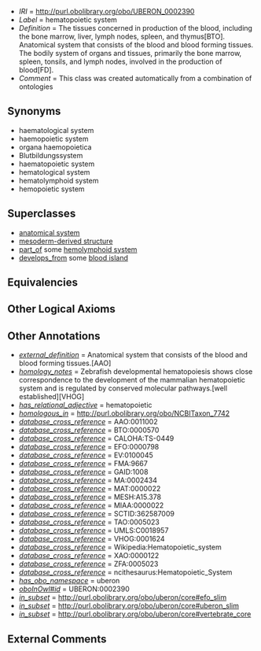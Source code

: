  * *IRI* = http://purl.obolibrary.org/obo/UBERON_0002390
 * *Label* = hematopoietic system
 * *Definition* = The tissues concerned in production of the blood, including the bone marrow, liver, lymph nodes, spleen, and thymus[BTO]. Anatomical system that consists of the blood and blood forming tissues. The bodily system of organs and tissues, primarily the bone marrow, spleen, tonsils, and lymph nodes, involved in the production of blood[FD].
 * *Comment* = This class was created automatically from a combination of ontologies

## Synonyms

 * haematological system
 * haemopoietic system
 * organa haemopoietica
 * Blutbildungssystem
 * haematopoietic system
 * hematological system
 * hematolymphoid system
 * hemopoietic system

## Superclasses

 * [anatomical system](../../UBERON/67/UBERON_0000467.md)
 * [mesoderm-derived structure](../../UBERON/20/UBERON_0004120.md)
 * [part_of](../../BFO/50/BFO_0000050.md) some [hemolymphoid system](../../UBERON/93/UBERON_0002193.md)
 * [develops_from](../../RO/02/RO_0002202.md) some [blood island](../../UBERON/61/UBERON_0003061.md)

## Equivalencies


## Other Logical Axioms


## Other Annotations

 * *[external_definition](../../UBPROP/01/UBPROP_0000001.md)* = Anatomical system that consists of the blood and blood forming tissues.[AAO]
 * *[homology_notes](../../UBPROP/03/UBPROP_0000003.md)* = Zebrafish developmental hematopoiesis shows close correspondence to the development of the mammalian hematopoietic system and is regulated by conserved molecular pathways.[well established][VHOG]
 * *[has_relational_adjective](../../UBPROP/07/UBPROP_0000007.md)* = hematopoietic
 * *[homologous_in](../../core#homologous/in/core#homologous_in.md)* = http://purl.obolibrary.org/obo/NCBITaxon_7742
 * *[database_cross_reference](../../ef/oboInOwl#hasDbXref.md)* = AAO:0011002
 * *[database_cross_reference](../../ef/oboInOwl#hasDbXref.md)* = BTO:0000570
 * *[database_cross_reference](../../ef/oboInOwl#hasDbXref.md)* = CALOHA:TS-0449
 * *[database_cross_reference](../../ef/oboInOwl#hasDbXref.md)* = EFO:0000798
 * *[database_cross_reference](../../ef/oboInOwl#hasDbXref.md)* = EV:0100045
 * *[database_cross_reference](../../ef/oboInOwl#hasDbXref.md)* = FMA:9667
 * *[database_cross_reference](../../ef/oboInOwl#hasDbXref.md)* = GAID:1008
 * *[database_cross_reference](../../ef/oboInOwl#hasDbXref.md)* = MA:0002434
 * *[database_cross_reference](../../ef/oboInOwl#hasDbXref.md)* = MAT:0000022
 * *[database_cross_reference](../../ef/oboInOwl#hasDbXref.md)* = MESH:A15.378
 * *[database_cross_reference](../../ef/oboInOwl#hasDbXref.md)* = MIAA:0000022
 * *[database_cross_reference](../../ef/oboInOwl#hasDbXref.md)* = SCTID:362587009
 * *[database_cross_reference](../../ef/oboInOwl#hasDbXref.md)* = TAO:0005023
 * *[database_cross_reference](../../ef/oboInOwl#hasDbXref.md)* = UMLS:C0018957
 * *[database_cross_reference](../../ef/oboInOwl#hasDbXref.md)* = VHOG:0001624
 * *[database_cross_reference](../../ef/oboInOwl#hasDbXref.md)* = Wikipedia:Hematopoietic_system
 * *[database_cross_reference](../../ef/oboInOwl#hasDbXref.md)* = XAO:0000122
 * *[database_cross_reference](../../ef/oboInOwl#hasDbXref.md)* = ZFA:0005023
 * *[database_cross_reference](../../ef/oboInOwl#hasDbXref.md)* = ncithesaurus:Hematopoietic_System
 * *[has_obo_namespace](../../ce/oboInOwl#hasOBONamespace.md)* = uberon
 * *[oboInOwl#id](../../id/oboInOwl#id.md)* = UBERON:0002390
 * *[in_subset](../../et/oboInOwl#inSubset.md)* = http://purl.obolibrary.org/obo/uberon/core#efo_slim
 * *[in_subset](../../et/oboInOwl#inSubset.md)* = http://purl.obolibrary.org/obo/uberon/core#uberon_slim
 * *[in_subset](../../et/oboInOwl#inSubset.md)* = http://purl.obolibrary.org/obo/uberon/core#vertebrate_core

## External Comments

